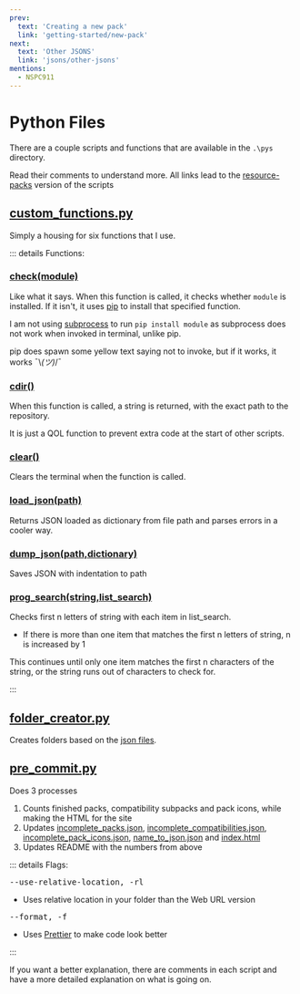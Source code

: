 ```yaml
---
prev:
  text: 'Creating a new pack'
  link: 'getting-started/new-pack'
next:
  text: 'Other JSONS'
  link: 'jsons/other-jsons'
mentions:
  - NSPC911
---
```


# Python Files

There are a couple scripts and functions that are available in the `.\pys` directory.

Read their comments to understand more.
All links lead to the [resource-packs](https://github.com/BEComTweaks/resource-packs) version of the scripts

## [custom_functions.py](https://github.com/BEComTweaks/resource-packs/blob/main/pys/custom_functions.py)

Simply a housing for six functions that I use.

::: details Functions:
### [check(module)](https://github.com/BEComTweaks/resource-packs/blob/main/pys/custom_functions.py#L10-L23)

Like what it says. When this function is called, it checks whether `module` is installed. If it isn't, it
uses [pip](https://pypi.org/project/pip/) to install that specified function.

I am not using [subprocess](https://docs.python.org/3/library/subprocess.html) to run `pip install module` as subprocess
does not work when invoked in terminal, unlike pip.

pip does spawn some yellow text saying not to invoke, but if it works, it works ¯\\_(ツ)_/¯

### [cdir()](https://github.com/BEComTweaks/resource-packs/blob/main/pys/custom_functions.py#L33-L42)

When this function is called, a string is returned, with the exact path to the repository.

It is just a QOL function to prevent extra code at the start of other scripts.

### [clear()](https://github.com/BEComTweaks/resource-packs/blob/main/pys/custom_functions.py#L45-L52)

Clears the terminal when the function is called.

### [load_json(path)](https://github.com/BEComTweaks/resource-packs/blob/main/pys/custom_functions.py#L55-L63)

Returns JSON loaded as dictionary from file path and parses errors in a cooler way.

### [dump_json(path,dictionary)](https://github.com/BEComTweaks/resource-packs/blob/main/pys/custom_functions.py#L66-L71)

Saves JSON with indentation to path

### [prog_search(string,list_search)](https://github.com/BEComTweaks/resource-packs/blob/main/pys/custom_functions.py#L74-L109)

Checks first n letters of string with each item in list_search.

- If there is more than one item that matches the first n letters of string, n is increased by 1

This continues until only one item matches the first n characters of the string, or the string runs out of characters to check for.

:::

## [folder_creator.py](https://github.com/BEComTweaks/resource-packs/blob/main/pys/folder_creator.py)

Creates folders based on the [json files](https://github.com/BEComTweaks/resource-packs/tree/jsons/packs).

## [pre_commit.py](https://github.com/BEComTweaks/resource-packs/blob/main/pys/pre_commit.py)

Does 3 processes

1. Counts finished packs, compatibility subpacks and pack icons, while making the HTML for the site
2. Updates [incomplete_packs.json](https://github.com/BEComTweaks/resource-packs/blob/main/jsons/others/incomplete_packs.json), [incomplete_compatibilities.json](https://github.com/BEComTweaks/resource-packs/blob/main/jsons/others/incomplete_compatibilities.json), [incomplete_pack_icons.json](https://github.com/BEComTweaks/resource-packs/blob/main/jsons/others/incomplete_pack_icons.json), [name_to_json.json](https://github.com/BEComTweaks/resource-packs/blob/main/jsons/others/name_to_json.json) and [index.html](https://github.com/BEComTweaks/resource-packs/blob/main/webUI/index.html)
3. Updates README with the numbers from above

::: details Flags:

<kbd>--use-relative-location, -rl</kbd>
- Uses relative location in your folder than the Web URL version

<kbd>--format, -f</kbd>
- Uses [Prettier](https://prettier.io/) to make code look better

:::

If you want a better explanation, there are comments in each script and have a more detailed explanation on what is
going on.

<Contributors />